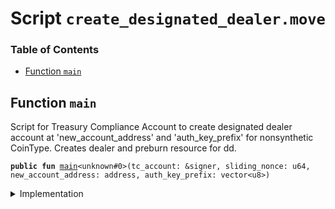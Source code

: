 
<a name="SCRIPT"></a>

# Script `create_designated_dealer.move`

### Table of Contents

-  [Function `main`](#SCRIPT_main)



<a name="SCRIPT_main"></a>

## Function `main`

Script for Treasury Compliance Account to create designated dealer account at 'new_account_address'
and 'auth_key_prefix' for nonsynthetic CoinType. Creates dealer and preburn resource for dd.


<pre><code><b>public</b> <b>fun</b> <a href="#SCRIPT_main">main</a>&lt;unknown#0&gt;(tc_account: &signer, sliding_nonce: u64, new_account_address: address, auth_key_prefix: vector&lt;u8&gt;)
</code></pre>



<details>
<summary>Implementation</summary>


<pre><code><b>fun</b> <a href="#SCRIPT_main">main</a>&lt;CoinType&gt;(tc_account: &signer, sliding_nonce: u64, new_account_address: address, auth_key_prefix: vector&lt;u8&gt;) {
    <a href="../../modules/doc/SlidingNonce.md#0x0_SlidingNonce_record_nonce_or_abort">SlidingNonce::record_nonce_or_abort</a>(tc_account, sliding_nonce);
    <a href="../../modules/doc/LibraAccount.md#0x0_LibraAccount_create_designated_dealer">LibraAccount::create_designated_dealer</a>&lt;CoinType&gt;(tc_account, new_account_address, auth_key_prefix)
}
</code></pre>



</details>
